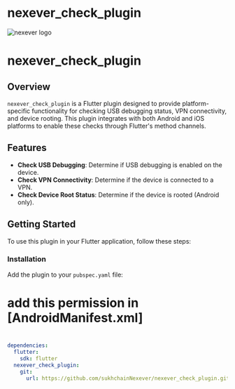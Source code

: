 # nexever_check_plugin
![nexever logo](https://nexever.com/images/logo2.png)

# nexever_check_plugin

## Overview

`nexever_check_plugin` is a Flutter plugin designed to provide platform-specific functionality for checking USB debugging status, VPN connectivity, and device rooting. This plugin integrates with both Android and iOS platforms to enable these checks through Flutter's method channels.

## Features

- **Check USB Debugging**: Determine if USB debugging is enabled on the device.
- **Check VPN Connectivity**: Determine if the device is connected to a VPN.
- **Check Device Root Status**: Determine if the device is rooted (Android only).

## Getting Started

To use this plugin in your Flutter application, follow these steps:

### Installation

Add the plugin to your `pubspec.yaml` file:

# add this permission in [AndroidManifest.xml]
# <uses-permission android:name="android.permission.ACCESS_NETWORK_STATE"/>

```yaml
dependencies:
  flutter:
    sdk: flutter
  nexever_check_plugin:
    git:
      url: https://github.com/sukhchainNexever/nexever_check_plugin.git

